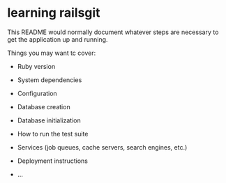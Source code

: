 # learning railsgit

This README would normally document whatever steps are necessary to get the
application up and running.

Things you may want tc cover:

* Ruby version

* System dependencies

* Configuration

* Database creation

* Database initialization

* How to run the test suite

* Services (job queues, cache servers, search engines, etc.)

* Deployment instructions

* ...
